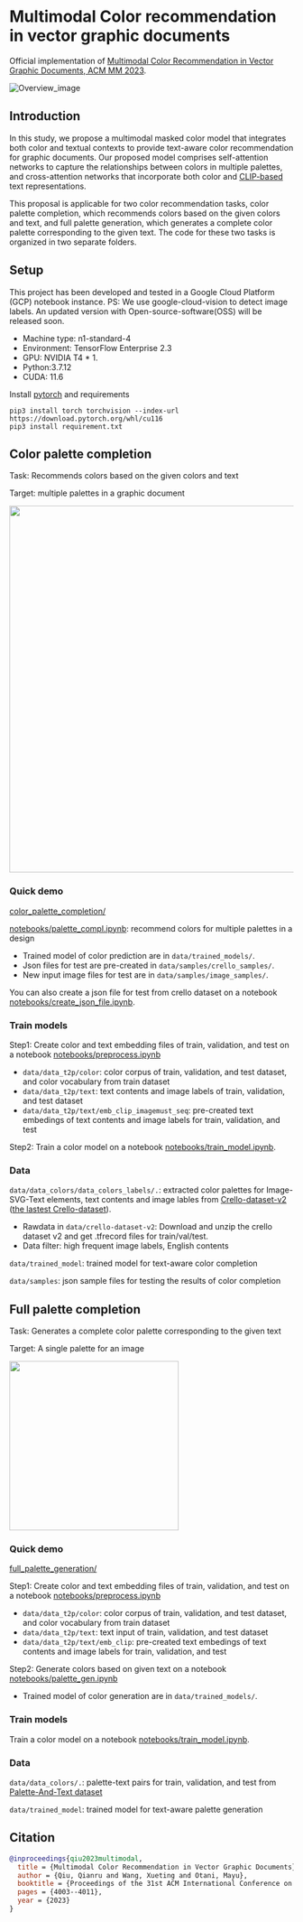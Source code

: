 # Multimodal Color recommendation in vector graphic documents 

Official implementation of [Multimodal Color Recommendation in Vector Graphic Documents, ACM MM 2023](https://arxiv.org/abs/2308.04118).

![Overview_image](docs/overview.png)

## Introduction

In this study, we propose a multimodal masked color model that integrates both color and textual contexts to provide text-aware color recommendation for graphic documents. Our proposed model comprises self-attention networks to capture the relationships between colors in multiple palettes, and cross-attention networks that incorporate both color and [CLIP-based](https://github.com/openai/CLIP) text representations. 

This proposal is applicable for two color recommendation tasks, color palette completion, which recommends colors based on the given colors and text, and full palette generation, which generates a complete color palette corresponding to the given text. The code for these two tasks is organized in two separate folders.

## Setup

This project has been developed and tested in a Google Cloud Platform (GCP) notebook instance.
PS: We use google-cloud-vision to detect image labels. An updated version with Open-source-software(OSS) will be released soon.
- Machine type: n1-standard-4
- Environment: TensorFlow Enterprise 2.3
- GPU: NVIDIA T4 * 1.
- Python:3.7.12
- CUDA: 11.6

Install [pytorch](https://pytorch.org/get-started/locally/) and requirements
```
pip3 install torch torchvision --index-url https://download.pytorch.org/whl/cu116
pip3 install requirement.txt
```

## Color palette completion

Task: Recommends colors based on the given colors and text

Target: multiple palettes in a graphic document

<img src="docs/palette_completion.png" width="650px">

### Quick demo

[color_palette_completion/](color_palette_completion/)

[notebooks/palette_compl.ipynb](color_palette_completion/notebooks/palette_compl.ipynb): recommend colors for multiple palettes in a design
- Trained model of color prediction are in `data/trained_models/`.
- Json files for test are pre-created in `data/samples/crello_samples/`.
- New input image files for test are in `data/samples/image_samples/`.

You can also create a json file for test from crello dataset on a notebook [notebooks/create_json_file.ipynb](color_palette_completion/notebooks/create_json_file.ipynb).

### Train models

Step1: Create color and text embedding files of train, validation, and test on a notebook [notebooks/preprocess.ipynb](color_palette_completion/notebooks/preprocess.ipynb)
- `data/data_t2p/color`: color corpus of train, validation, and test dataset, and color vocabulary from train dataset
- `data/data_t2p/text`: text contents and image labels of train, validation, and test dataset
- `data/data_t2p/text/emb_clip_imagemust_seq`: pre-created text embedings of text contents and image labels for train, validation, and test

Step2: Train a color model on a notebook [notebooks/train_model.ipynb](color_palette_completion/notebooks/train_model.ipynb).

### Data

`data/data_colors/data_colors_labels/.`: extracted color palettes for Image-SVG-Text elements, text contents and image lables from [Crello-dataset-v2](https://storage.googleapis.com/ailab-public/canvas-vae/crello-dataset-v2.zip) ([the lastest Crello-dataset](https://github.com/CyberAgentAILab/canvas-vae/blob/main/docs/crello-dataset.md)).
- Rawdata in `data/crello-dataset-v2`: Download and unzip the crello dataset v2 and get .tfrecord files for train/val/test.
- Data filter: high frequent image labels, English contents

`data/trained_model`: trained model for text-aware color completion

`data/samples`: json sample files for testing the results of color completion

## Full palette completion

Task: Generates a complete color palette corresponding to the given text

Target: A single palette for an image

<img src="docs/full_palette_generation.png" width="300px">

### Quick demo

[full_palette_generation/](full_palette_generation/)

Step1: Create color and text embedding files of train, validation, and test on a notebook [notebooks/preprocess.ipynb](full_palette_generation/notebooks/preprocess.ipynb)
- `data/data_t2p/color`: color corpus of train, validation, and test dataset, and color vocabulary from train dataset
- `data/data_t2p/text`: text input of train, validation, and test dataset
- `data/data_t2p/text/emb_clip`: pre-created text embedings of text contents and image labels for train, validation, and test

Step2: Generate colors based on given text on a notebook [notebooks/palette_gen.ipynb](full_palette_generation/notebooks/palette_gen.ipynb)
- Trained model of color generation are in `data/trained_models/`.

### Train models

Train a color model on a notebook [notebooks/train_model.ipynb](full_palette_generation/notebooks/train_model.ipynb).

### Data

`data/data_colors/.`: palette-text pairs for train, validation, and test from [Palette-And-Text dataset](https://github.com/awesome-davian/Text2Colors)

`data/trained_model`: trained model for text-aware palette generation

## Citation

```bibtex
@inproceedings{qiu2023multimodal,
  title = {Multimodal Color Recommendation in Vector Graphic Documents},
  author = {Qiu, Qianru and Wang, Xueting and Otani, Mayu},
  booktitle = {Proceedings of the 31st ACM International Conference on Multimedia},
  pages = {4003--4011},
  year = {2023}
}
```
